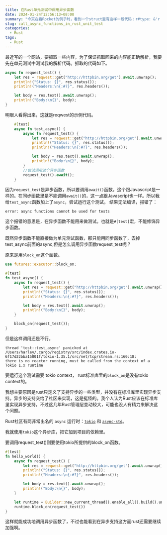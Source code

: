 ```yaml
---
title: 在Rust单元测试中调用异步函数
date: 2024-01-24T12:56:13+08:00
summary: "今天在看Rocket的例子时，看到一个struct里有这样一段代码：r#type: &'r str, 我不懂r# 的意思，原来是叫原生标识符的东西。"
slug: call_async_functions_in_rust_unit_test
categories:
  - Rust
tags:
  - Rust
---
```


最近写的一个网站，要抓取一些内容，为了保证抓取回来的内容能正确解析，我要先在单元测试中测试我的解析代码。抓取的代码如下。

```rust
async fn request_test() {
    let res = reqwest::get("http://httpbin.org/get").await.unwrap();
    println!("Status: {}", res.status());
    println!("Headers:\n{:#?}", res.headers());

    let body = res.text().await.unwrap();
    println!("Body:\n{}", body);
}
```

明眼人看得出来，这就是reqwest的示例代码。
```rust
	#[test]
    async fn test_async() {
        async fn request_test() {
            let res = reqwest::get("http://httpbin.org/get").await.unwrap();
            println!("Status: {}", res.status());
            println!("Headers:\n{:#?}", res.headers());

            let body = res.text().await.unwrap();
            println!("Body:\n{}", body);
        }
		//尝试调用这个异步函数
        request_test().await();
    }

```
因为`request_test`是异步函数，所以要调用`await()`函数，这个跟Javascript是一样的。在同步函数里是不能调用`await()`的，这一点跟Javascript也一样。所以我给`test_async`函数加上了`async`，尝试运行这个测试。
结果无法编译，报错了：
```
error: async functions cannot be used for tests
```
这个报错的意思是，在异步函数不能用来做测试。也就是`#[test]`宏，不能修饰异步函数。

既然异步函数不能直接做为单元测试函数，那只能用同步函数了，去掉test_async前面的async,但是怎么调用异步函数request_test呢？

原来是用`block_on`这个函数。
```rust
use futures::executor::block_on;

#[test]
fn test_async() {
    async fn request_test() {
        let res = reqwest::get("http://httpbin.org/get").await.unwrap();
        println!("Status: {}", res.status());
        println!("Headers:\n{:#?}", res.headers());

        let body = res.text().await.unwrap();
        println!("Body:\n{}", body);
    }

    block_on(request_test());
}
```
但是这样调用还是不行。
```
thread 'test::test_async' panicked at /Users/harley/.cargo/registry/src/index.crates.io-6f17d22bba15001f/tokio-1.35.1/src/net/tcp/stream.rs:160:18:
there is no reactor running, must be called from the context of a Tokio 1.x runtime
```
要运行这个测试需要 tokio context， rust标准库里的`block_on`是没有tokio context的。

我想主要原因是rust只定义了支持异步的一些类型，并没有在标准库里实现异步支持。异步的支持交给了社区来实现，这是挺怪的。我个人认为Rust应该在标准库里实现异步支持，不过这几年Rust管理层变动较大，可能也没人有精力来解决这个问题。

Rust社区有两非常出名的 `async` 运行时：[`tokio`](https://github.com/tokio-rs/tokio) 和 [`async-std`](https://github.com/async-rs/async-std)。

我就使用`tokio`这个异步库，把它加到项目的依赖里。

要调用request_test()则要使用tokio所提供的block_on函数。
```rust
#[test]
fn hello_world() {
    async fn request_test() {
        let res = reqwest::get("http://httpbin.org/get").await.unwrap();
        println!("Status: {}", res.status());
        println!("Headers:\n{:#?}", res.headers());

        let body = res.text().await.unwrap();
        println!("Body:\n{}", body);
    }

    let runtime = Builder::new_current_thread().enable_all().build().unwrap();
    runtime.block_on(request_test())
}
```
这样就能成功地调用异步函数了，不过也能看到在异步支持这方面rust还需要继续加强啊。













